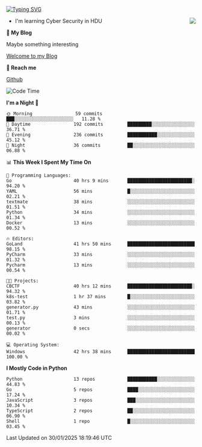 [![Typing SVG](https://readme-typing-svg.herokuapp.com?font=Fira+Code&pause=1000&random=false&width=450&height=60&lines=Hello+%F0%9F%91%8B%F0%9F%8F%BB;I'm+JBNRZ)](https://git.io/typing-svg)

<a href="#">
  <img align="right" src="https://github-readme-stats.vercel.app/api?username=JBNRZ&show_icons=true&bg_color=15,f2f7fd,E0EAFC" />
</a>

- I'm learning Cyber Security in HDU

 **🌱 My Blog**

Maybe something interesting

[Welcome to my Blog](https://jbnrz.com.cn/)

 **💬 Reach me** 

[Github](https://github.com/JBNRZ)


<!--START_SECTION:waka-->
![Code Time](http://img.shields.io/badge/Code%20Time-906%20hrs%2052%20mins-blue)

**I'm a Night 🦉** 

```text
🌞 Morning                59 commits          ███░░░░░░░░░░░░░░░░░░░░░░   11.28 % 
🌆 Daytime                192 commits         █████████░░░░░░░░░░░░░░░░   36.71 % 
🌃 Evening                236 commits         ███████████░░░░░░░░░░░░░░   45.12 % 
🌙 Night                  36 commits          ██░░░░░░░░░░░░░░░░░░░░░░░   06.88 % 
```


📊 **This Week I Spent My Time On** 

```text
💬 Programming Languages: 
Go                       40 hrs 9 mins       ████████████████████████░   94.20 % 
YAML                     56 mins             █░░░░░░░░░░░░░░░░░░░░░░░░   02.21 % 
textmate                 38 mins             ░░░░░░░░░░░░░░░░░░░░░░░░░   01.51 % 
Python                   34 mins             ░░░░░░░░░░░░░░░░░░░░░░░░░   01.34 % 
Docker                   13 mins             ░░░░░░░░░░░░░░░░░░░░░░░░░   00.52 % 

🔥 Editors: 
GoLand                   41 hrs 50 mins      █████████████████████████   98.15 % 
PyCharm                  33 mins             ░░░░░░░░░░░░░░░░░░░░░░░░░   01.32 % 
Pycharm                  13 mins             ░░░░░░░░░░░░░░░░░░░░░░░░░   00.54 % 

🐱‍💻 Projects: 
CBCTF                    40 hrs 12 mins      ████████████████████████░   94.32 % 
k8s-test                 1 hr 37 mins        █░░░░░░░░░░░░░░░░░░░░░░░░   03.82 % 
generator.py             43 mins             ░░░░░░░░░░░░░░░░░░░░░░░░░   01.71 % 
test.py                  3 mins              ░░░░░░░░░░░░░░░░░░░░░░░░░   00.13 % 
generator                0 secs              ░░░░░░░░░░░░░░░░░░░░░░░░░   00.02 % 

💻 Operating System: 
Windows                  42 hrs 38 mins      █████████████████████████   100.00 % 
```

**I Mostly Code in Python** 

```text
Python                   13 repos            ███████████░░░░░░░░░░░░░░   44.83 % 
Go                       5 repos             ████░░░░░░░░░░░░░░░░░░░░░   17.24 % 
JavaScript               3 repos             ███░░░░░░░░░░░░░░░░░░░░░░   10.34 % 
TypeScript               2 repos             ██░░░░░░░░░░░░░░░░░░░░░░░   06.90 % 
Shell                    1 repo              █░░░░░░░░░░░░░░░░░░░░░░░░   03.45 % 
```




 Last Updated on 30/01/2025 18:19:46 UTC
<!--END_SECTION:waka-->
